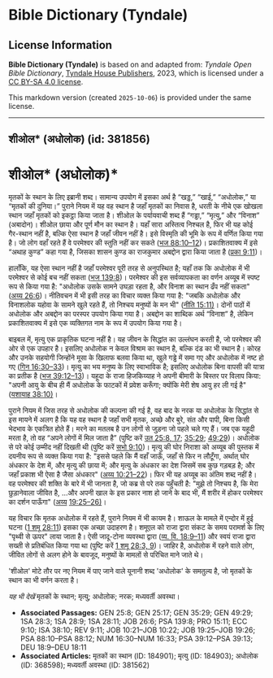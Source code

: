 # Bible Dictionary (Tyndale)

## License Information

**Bible Dictionary (Tyndale)** is based on and adapted from: _Tyndale Open Bible Dictionary_, [Tyndale House Publishers](https://tyndaleopenresources.com/), 2023, which is licensed under a [CC BY-SA 4.0 license](https://creativecommons.org/licenses/by-sa/4.0/legalcode.en).

This markdown version (created `2025-10-06`) is provided under the same license.



--------------------------------

## शीओल* (अधोलोक) (id: 381856)

शीओल\* (अधोलोक)\*
=================

मृतकों के स्थान के लिए इब्रानी शब्द। सामान्य उपयोग में इसका अर्थ है “खड्ड,” “खाई,” “अधोलोक,” या “मृतकों की दुनिया।” पुराने नियम में यह वह स्थान है जहाँ मृतकों का निवास है, धरती के नीचे एक खोखला स्थान जहाँ मृतकों को इकट्ठा किया जाता है। शीओल के पर्यायवाची शब्द हैं “गड्ढा,” “मृत्यु,” और “विनाश” (अबादोन)। शीओल छाया और पूर्ण मौन का स्थान है। यहाँ सारा अस्तित्व निश्चल है, फिर भी यह कोई गैर\-स्थान नहीं है, बल्कि ऐसा स्थान है जहाँ जीवन नहीं है। इसे विस्मृति की भूमि के रूप में वर्णित किया गया है। जो लोग वहाँ रहते हैं वे परमेश्वर की स्तुति नहीं कर सकते ([भज 88:10–12](https://ref.ly/Ps88:10-Ps88:12))। प्रकाशितवाक्य में इसे “अथाह कुण्ड” कहा गया है, जिसका शासन कुण्ड का राजकुमार अबद्दोन द्वारा किया जाता है ([प्रका 9:11](https://ref.ly/Rev9:11))।

हालाँकि, यह ऐसा स्थान नहीं है जहाँ परमेश्वर पूरी तरह से अनुपस्थित है; यहाँ तक कि अधोलोक में भी परमेश्वर से कोई बच नहीं सकता ([भज 139:8](https://ref.ly/Ps139:8))। परमेश्वर की इस सर्वव्यापकता का वर्णन अय्यूब में स्पष्ट रूप से किया गया है: "अधोलोक उसके सामने उघड़ा रहता है, और विनाश का स्थान ढँप नहीं सकता" ([अय्य 26:6](https://ref.ly/Job26:6))। नीतिवचन में भी इसी तरह का विचार व्यक्त किया गया है: "जबकि अधोलोक और विनाशलोक यहोवा के सामने खुले रहते हैं, तो निश्चय मनुष्यों के मन भी" ([नीति 15:11\)](https://ref.ly/Prov15:11)। दोनों पाठों में अधोलोक और अबद्दोन का परस्पर उपयोग किया गया है। अबद्दोन का शाब्दिक अर्थ “विनाश” है, लेकिन प्रकाशितवाक्य में इसे एक व्यक्तिगत नाम के रूप में उपयोग किया गया है।

बाइबल में, मृत्यु एक प्राकृतिक घटना नहीं है। यह जीवन के सिद्धांत का उल्लंघन करती है, जो परमेश्वर की ओर से एक उपहार है। इसलिए अधोलोक न केवल विश्राम का स्थान है, बल्कि दंड का भी स्थान है। कोरह और उनके सहयोगी जिन्होंने मूसा के खिलाफ बलवा किया था, खुले गड्ढे में समा गए और अधोलोक में नष्ट हो गए ([गिन 16:30–33](https://ref.ly/Num16:30-Num16:33))। मृत्यु का भय मनुष्य के लिए स्वाभाविक है; इसलिए अधोलोक बिना वापसी की यात्रा का प्रतीक है ([भज 39:12–13](https://ref.ly/Ps39:12-Ps39:13))। यहूदा के राजा हिजकिय्याह ने अपनी बीमारी के बिस्तर पर विलाप किया: "अपनी आयु के बीच ही मैं अधोलोक के फाटकों में प्रवेश करूँगा; क्योंकि मेरी शेष आयु हर ली गई है" ([यशायाह 38:10\)](https://ref.ly/Isa38:10)।

पुराने नियम में जिस तरह से अधोलोक की कल्पना की गई है, वह बाद के नरक या अधोलोक के सिद्धांत से इस मायने में अलग है कि यह वह स्थान है जहाँ सभी मृतक, अच्छे और बुरे, संत और पापी, बिना किसी भेदभाव के एकत्रित होते हैं। मरने का मतलब है उन लोगों से जुड़ना जो पहले चले गए हैं। जब एक यहूदी मरता है, तो वह “अपने लोगों में मिल जाता है” (पुष्टि करें [उत 25:8, 17](https://ref.ly/Gen25:8,Gen25:17); [35:29](https://ref.ly/Gen35:29); [49:29](https://ref.ly/Gen49:29))। अधोलोक से परे कोई उम्मीद नहीं दिखती थी (पुष्टि करें [सभो 9:10](https://ref.ly/Eccl9:10))। मृत्यु की घोर निराशा को अय्यूब की पुस्तक में दयनीय रूप से व्यक्त किया गया है: "इससे पहले कि मैं वहाँ जाऊँ, जहाँ से फिर न लौटूँगा, अर्थात् घोर अंधकार के देश में, और मृत्यु की छाया में; और मृत्यु के अंधकार का देश जिसमें सब कुछ गड़बड़ है; और जहाँ प्रकाश भी ऐसा है जैसा अंधकार" ([अय्य 10:21–22](https://ref.ly/Job10:21-Job10:22))। फिर भी यह अय्यूब का अंतिम शब्द नहीं है। वह परमेश्वर की शक्ति के बारे में भी जानता है, जो कब्र से परे तक पहुँचती है: "मुझे तो निश्चय है, कि मेरा छुड़ानेवाला जीवित है, ...और अपनी खाल के इस प्रकार नाश हो जाने के बाद भी, मैं शरीर में होकर परमेश्वर का दर्शन पाऊँगा" ([अय्य](https://ref.ly/Job10:21-Job10:22) [19:25–26\)](https://ref.ly/Job19:25-Job19:26)।

यह विचार कि मृतक अधोलोक में रहते हैं, पुराने नियम में भी कायम है। शाऊल के मामले में एन्दोर में हुई घटना ([1 शमू 28:11](https://ref.ly/1Sam28:11)) इसका एक अच्छा उदाहरण है। शमूएल को राजा द्वारा संकट के समय परामर्श के लिए "पृथ्वी से ऊपर" लाया जाता है। ऐसी जादू\-टोना व्यवस्था द्वारा ([व्य. वि. 18:9–11](https://ref.ly/Deut18:9-Deut18:11)) और स्वयं राजा द्वारा सख्ती से प्रतिबंधित किया गया था (पुष्टि करें [1 शमू 28:3, 9](https://ref.ly/1Sam28:3,1Sam28:9))। जाहिर है, अधोलोक में रहने वाले लोग, जीवित लोगों से अलग होने के बावजूद, मनुष्यों के मामलों से परिचित माने जाते थे।

'शीओल' मोटे तौर पर नए नियम में पाए जाने वाले यूनानी शब्द 'अधोलोक' के समतुल्य है, जो मृतकों के स्थान का भी वर्णन करता है।

*यह भी देखें*  मृतकों के स्थान; मृत्यु; अधोलोक; नरक; मध्यवर्ती अवस्था।

* **Associated Passages:** GEN 25:8; GEN 25:17; GEN 35:29; GEN 49:29; 1SA 28:3; 1SA 28:9; 1SA 28:11; JOB 26:6; PSA 139:8; PRO 15:11; ECC 9:10; ISA 38:10; REV 9:11; JOB 10:21–JOB 10:22; JOB 19:25–JOB 19:26; PSA 88:10–PSA 88:12; NUM 16:30–NUM 16:33; PSA 39:12–PSA 39:13; DEU 18:9–DEU 18:11
* **Associated Articles:** मृतकों का स्थान (ID: 184901); मृत्यु (ID: 184903); अधोलोक (ID: 368598); मध्यवर्ती अवस्था (ID: 381562)

